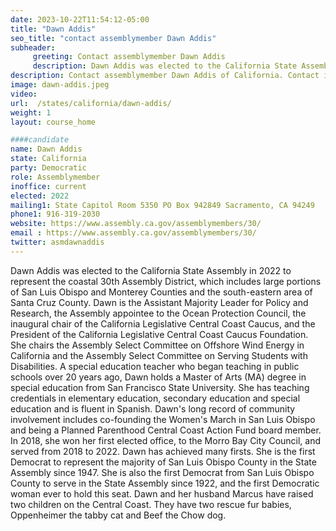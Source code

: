 ```yaml
---
date: 2023-10-22T11:54:12-05:00
title: "Dawn Addis"
seo_title: "contact assemblymember Dawn Addis"
subheader:
     greeting: Contact assemblymember Dawn Addis
     description: Dawn Addis was elected to the California State Assembly in 2022 to represent the coastal 30th Assembly District, which includes large portions of San Luis Obispo and Monterey Counties and the south-eastern area of Santa Cruz County.
description: Contact assemblymember Dawn Addis of California. Contact information for Dawn Addis includes email address, phone number, and mailing address.
image: dawn-addis.jpeg
video:
url:  /states/california/dawn-addis/
weight: 1
layout: course_home

####candidate
name: Dawn Addis
state: California
party: Democratic
role: Assemblymember
inoffice: current
elected: 2022
mailing1: State Capitol Room 5350 PO Box 942849 Sacramento, CA 94249
phone1: 916-319-2030
website: https://www.assembly.ca.gov/assemblymembers/30/
email : https://www.assembly.ca.gov/assemblymembers/30/
twitter: asmdawnaddis
---
```


Dawn Addis was elected to the California State Assembly in 2022 to represent the coastal 30th Assembly District, which includes large portions of San Luis Obispo and Monterey Counties and the south-eastern area of Santa Cruz County. Dawn is the Assistant Majority Leader for Policy and Research, the Assembly appointee to the Ocean Protection Council, the inaugural chair of the California Legislative Central Coast Caucus, and the President of the California Legislative Central Coast Caucus Foundation. She chairs the Assembly Select Committee on Offshore Wind Energy in California and the Assembly Select Committee on Serving Students with Disabilities. A special education teacher who began teaching in public schools over 20 years ago, Dawn holds a Master of Arts (MA) degree in special education from San Francisco State University. She has teaching credentials in elementary education, secondary education and special education and is fluent in Spanish. Dawn's long record of community involvement includes co-founding the Women's March in San Luis Obispo and being a Planned Parenthood Central Coast Action Fund board member. In 2018, she won her first elected office, to the Morro Bay City Council, and served from 2018 to 2022. Dawn has achieved many firsts. She is the first Democrat to represent the majority of San Luis Obispo County in the State Assembly since 1947. She is also the first Democrat from San Luis Obispo County to serve in the State Assembly since 1922, and the first Democratic woman ever to hold this seat. Dawn and her husband Marcus have raised two children on the Central Coast. They have two rescue fur babies, Oppenheimer the tabby cat and Beef the Chow dog.
